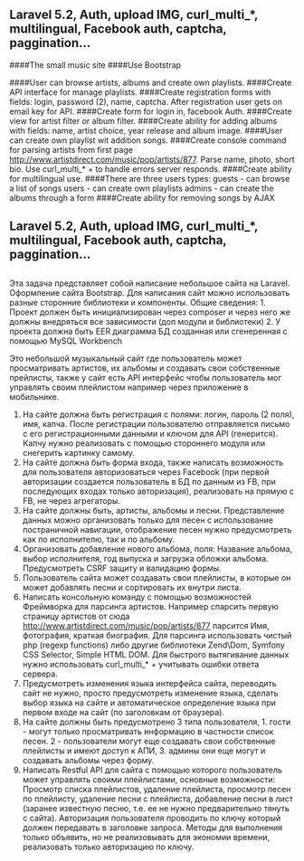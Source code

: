 ## Laravel 5.2, Auth, upload IMG, curl_multi_*, multilingual, Facebook auth, captcha, paggination...
####The small music site
####Use Bootstrap

####User can browse artists, albums and create own playlists.
####Create API interface for manage playlists.
####Create registration forms with fields: login, password (2), name, captcha. After registration user gets on email key for API.
####Create form for login in, facebook Auth.
####Create view for artist filter or album filter. 
####Create ability for adding albums with fields: name, artist choice, year release and album image.
####User can create own playlist wit addition songs.
####Create console command for parsing artists from first page http://www.artistdirect.com/music/pop/artists/877. Parse name, photo, short bio. Use curl_multi_* + to handle errors server responds.
####Create ability for multilingual use.
####There are three users types: 
guests - can browse a list of songs
users - can create own playlists
admins - can create the albums through a form
####Create ability for removing songs by AJAX


## Laravel 5.2, Auth, upload IMG, curl_multi_*, multilingual, Facebook auth, captcha, paggination...

## 
Эта задача представляет собой написание небольшое сайта на Laravel. Оформление сайта Bootstrap. 
Для написания сайт можно использовать разные сторонние библиотеки и компоненты.
Общие сведения:
    1. Проект должен быть инициализирован через composer и через него же должны внедряться все зависимости (доп модули и библиотеки)
    2. У проекта должна быть EER диаграмма БД созданная или сгенеренная с помощью MySQL Workbench

Это небольшой музыкальный сайт где пользователь может просматривать артистов, их альбомы и создавать свои собственные прейлисты, также у сайт есть API интерфейс чтобы пользователь мог управлять своим плейлистом например через приложение в мобильнике.
1. На сайте должна быть регистрация с полями: логин, пароль (2 поля), имя, капча. После регистрации пользователю отправляется письмо с его регистрационными данными и ключом для API (генерится). Капчу нужно реализовать с помощью стороннего модуля или снегерить картинку самому.
2. На сайте должна быть форма входа, также написать возможность для пользователя авторизоваться через Facebook (при первой авторизации создается пользователь в БД по данным из FB, при последующих входах только авторизация), реализовать на прямую с FB, не через агрегаторы.
3. На сайте должны быть, артисты, альбомы и песни. Представление данных можно организовать только для песен с использование постраничной навигации, отображение песен нужно предусмотреть как по исполнителю, так и по альбому.
4. Организовать добавление нового альбома, поля: Название альбома, выбор исполнителя, год выпуска и загрузка обложки альбома. Предусмотреть CSRF защиту и валидацию формы.
5. Пользователь сайта может создавать свои плейлисты, в которые он может добавлять песни и сортировать их внутри листа.
6. Написать консольную команду с помощью возможностей Фреймворка для парсинга артистов. Например спарсить первую страницу артистов от сюда http://www.artistdirect.com/music/pop/artists/877 парсится Имя, фотография, краткая биография. Для парсинга использовать чистый php (regexp functions) либо другие библиотеки Zend\Dom, Symfony CSS Selector, Simple HTML DOM. Для быстрого вытягивание данных нужно использовать curl_multi_* + учитывать ошибки ответа сервера.
7. Предусмотреть изменения языка интерфейса сайта, переводить сайт не нужно, просто предусмотреть изменение языка, сделать выбор языка на сайте и автоматическое определение языка при первом входе на сайт (по заголовкам от браузера). 
8. На сайте должны быть предусмотрено 3 типа пользователя, 1. гости - могут только просматривать информацию в частности список песен. 2 - пользователи могут еще создавать свои собственные плейлисты и имеют доступ к АПИ, 3. админы они еще могут и создавать альбомы через форму. 
9. Написать Restful API для сайта с помощью которого пользователь может управлять своими плейлистами, основные возможности: Просмотр списка плейлистов, удаление плейлиста, просмотр песен по плейлисту, удаление песни с плейлиста, добавление песни в лист (заранее известную песню, т.е. ее не нужно предварительно тянуть с сайта). Авторизация пользователя проводить по ключу который должен передавать в заголовке запроса. Методы для выполнения только объявить, но не реализовывать для экономии времени, реализовать только авторизацию по ключу.



